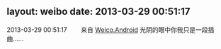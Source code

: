 layout: weibo
date: 2013-03-29 00:51:17
---
<meta name="referrer" content="no-referrer" />

2013-03-29 00:51:17  &nbsp;&nbsp;&nbsp;&nbsp;&nbsp;&nbsp; 来自 <a href="http://app.weibo.com/t/feed/l4RWD" rel="nofollow">Weico.Android</a>
光阴的眼中你我只是一段插曲…… ​​​
